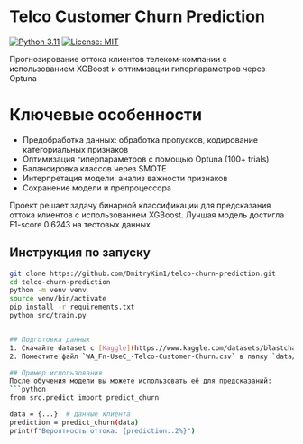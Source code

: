 # Telco Customer Churn Prediction

[![Python 3.11](https://img.shields.io/badge/python-3.11-blue.svg)](https://www.python.org/downloads/release/python-3110/)
[![License: MIT](https://img.shields.io/badge/License-MIT-yellow.svg)](https://opensource.org/licenses/MIT)

Прогнозирование оттока клиентов телеком-компании с использованием XGBoost и оптимизации гиперпараметров через Optuna

# Ключевые особенности

- Предобработка данных: обработка пропусков, кодирование категориальных признаков
- Оптимизация гиперпараметров с помощью Optuna (100+ trials)
- Балансировка классов через SMOTE
- Интерпретация модели: анализ важности признаков
- Сохранение модели и препроцессора

Проект решает задачу бинарной классификации для предсказания оттока клиентов с использованием XGBoost. Лучшая модель достигла F1-score 0.6243 на тестовых данных

## Инструкция по запуску
```bash
git clone https://github.com/DmitryKim1/telco-churn-prediction.git
cd telco-churn-prediction
python -m venv venv
source venv/bin/activate
pip install -r requirements.txt
python src/train.py


## Подготовка данных
1. Скачайте dataset с [Kaggle](https://www.kaggle.com/datasets/blastchar/telco-customer-churn)
2. Поместите файл `WA_Fn-UseC_-Telco-Customer-Churn.csv` в папку `data/`

## Пример использования
После обучения модели вы можете использовать её для предсказаний:
```python
from src.predict import predict_churn

data = {...}  # данные клиента
prediction = predict_churn(data)
print(f"Вероятность оттока: {prediction:.2%}")

